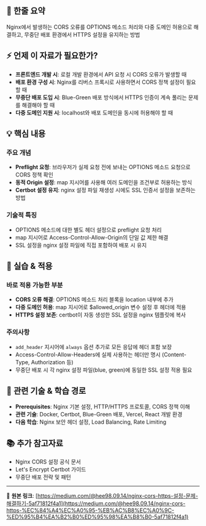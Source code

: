 
## 📝 한줄 요약

Nginx에서 발생하는 CORS 오류를 OPTIONS 메소드 처리와 다중 도메인 허용으로 해결하고, 무중단 배포 환경에서 HTTPS 설정을 유지하는 방법

## ⚡ 언제 이 자료가 필요한가?

- **프론트엔드 개발 시**: 로컬 개발 환경에서 API 요청 시 CORS 오류가 발생할 때
- **배포 환경 구성 시**: Nginx를 리버스 프록시로 사용하면서 CORS 정책 설정이 필요할 때
- **무중단 배포 도입 시**: Blue-Green 배포 방식에서 HTTPS 인증이 계속 풀리는 문제를 해결해야 할 때
- **다중 도메인 지원 시**: localhost와 배포 도메인을 동시에 허용해야 할 때

## 💡 핵심 내용

### 주요 개념

- **Preflight 요청**: 브라우저가 실제 요청 전에 보내는 OPTIONS 메소드 요청으로 CORS 정책 확인
- **동적 Origin 설정**: map 지시어를 사용해 여러 도메인을 조건부로 허용하는 방식
- **Certbot 설정 유지**: nginx 설정 파일 재생성 시에도 SSL 인증서 설정을 보존하는 방법

### 기술적 특징

- OPTIONS 메소드에 대한 별도 헤더 설정으로 preflight 요청 처리
- map 지시어로 Access-Control-Allow-Origin의 단일 값 제한 해결
- SSL 설정을 nginx 설정 파일에 직접 포함하여 배포 시 유지

## 🔧 실습 & 적용

### 바로 적용 가능한 부분

- **CORS 오류 해결**: OPTIONS 메소드 처리 블록을 location 내부에 추가
- **다중 도메인 허용**: map 지시어로 $allowed_origin 변수 설정 후 헤더에 적용
- **HTTPS 설정 보존**: certbot이 자동 생성한 SSL 설정을 nginx 템플릿에 복사

### 주의사항

- `add_header` 지시어에 `always` 옵션 추가로 모든 응답에 헤더 포함 보장
- Access-Control-Allow-Headers에 실제 사용하는 헤더만 명시 (Content-Type, Authorization 등)
- 무중단 배포 시 각 nginx 설정 파일(blue, green)에 동일한 SSL 설정 적용 필요

## 🔗 관련 기술 & 학습 경로

- **Prerequisites**: Nginx 기본 설정, HTTP/HTTPS 프로토콜, CORS 정책 이해
- **관련 기술**: Docker, Certbot, Blue-Green 배포, Vercel, React 개발 환경
- **다음 학습**: Nginx 보안 헤더 설정, Load Balancing, Rate Limiting

## 📚 추가 참고자료

- Nginx CORS 설정 공식 문서
- Let's Encrypt Certbot 가이드
- 무중단 배포 전략 및 패턴

---

🔗 **원본 링크**: [https://medium.com/@hee98.09.14/nginx-cors-https-설정-문제-해결하기-5af71812f4a1](https://medium.com/@hee98.09.14/nginx-cors-https-%EC%84%A4%EC%A0%95-%EB%AC%B8%EC%A0%9C-%ED%95%B4%EA%B2%B0%ED%95%98%EA%B8%B0-5af71812f4a1)